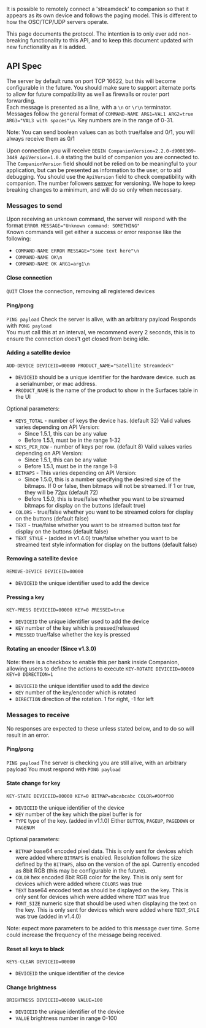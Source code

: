 It is possible to remotely connect a 'streamdeck' to companion so that it appears as its own device and follows the paging model. This is different to how the OSC/TCP/UDP servers operate.

This page documents the protocol. The intention is to only ever add non-breaking functionality to this API, and to keep this document updated with new functionality as it is added.

## API Spec

The server by default runs on port TCP 16622, but this will become configurable in the future. You should make sure to support alternate ports to allow for future compatibility as well as firewalls or router port forwarding.  
Each message is presented as a line, with a `\n` or `\r\n` terminator.  
Messages follow the general format of `COMMAND-NAME ARG1=VAL1 ARG2=true ARG3="VAL3 with spaces"\n`. 
Key numbers are in the range of 0-31.  

Note: You can send boolean values can as both true/false and 0/1, you will always receive them as 0/1

Upon connection you will receive `BEGIN CompanionVersion=2.2.0-d9008309-3449 ApiVersion=1.0.0` stating the build of companion you are connected to. The `CompanionVersion` field should not be relied on to be meaningful to your application, but can be presented as information to the user, or to aid debugging. You should use the `ApiVersion` field to check compatibility with companion. The number followers [semver](https://semver.org/) for versioning. We hope to keep breaking changes to a minimum, and will do so only when necessary. 

### Messages to send
Upon receiving an unknown command, the server will respond with the format `ERROR MESSAGE="Unknown command: SOMETHING"`  
Known commands will get either a success or error response like the following:
* `COMMAND-NAME ERROR MESSAGE="Some text here"\n`
* `COMMAND-NAME OK\n`
* `COMMAND-NAME OK ARG1=arg1\n`

#### Close connection
`QUIT`
Close the connection, removing all registered devices

#### Ping/pong
`PING payload`
Check the server is alive, with an arbitrary payload
Responds with `PONG payload`  
You must call this at an interval, we recommend every 2 seconds, this is to ensure the connection does't get closed from being idle.

#### Adding a satellite device
`ADD-DEVICE DEVICEID=00000 PRODUCT_NAME="Satellite Streamdeck"`
* `DEVICEID` should be a unique identifier for the hardware device. such as a serialnumber, or mac address.
* `PRODUCT_NAME` is the name of the product to show in the Surfaces table in the UI

Optional parameters:
* `KEYS_TOTAL` - number of keys the device has. (default 32) Valid values varies depending on API Version:
  - Since 1.5.1, this can be any value
  - Before 1.5.1, must be in the range 1-32
* `KEYS_PER_ROW` - number of keys per row. (default 8) Valid values varies depending on API Version:
  - Since 1.5.1, this can be any value
  - Before 1.5.1, must be in the range 1-8
* `BITMAPS` - This varies depending on API Version:
  - Since 1.5.0, this is a number specifying the desired size of the bitmaps. If 0 or false, then bitmaps will not be streamed. If 1 or true, they will be 72px (default 72)
  - Before 1.5.0, this is true/false whether you want to be streamed bitmaps for display on the buttons (default true)
* `COLORS` - true/false whether you want to be streamed colors for display on the buttons (default false)
* `TEXT` - true/false whether you want to be streamed button text for display on the buttons (default false)
* `TEXT_STYLE` - (added in v1.4.0) true/false whether you want to be streamed text style information for display on the buttons (default false)

#### Removing a satellite device
`REMOVE-DEVICE DEVICEID=00000`
* `DEVICEID` the unique identifier used to add the device

#### Pressing a key
`KEY-PRESS DEVICEID=00000 KEY=0 PRESSED=true`
* `DEVICEID` the unique identifier used to add the device
* `KEY` number of the key which is pressed/released
* `PRESSED` true/false whether the key is pressed

#### Rotating an encoder (Since v1.3.0)
Note: there is a checkbox to enable this per bank inside Companion, allowing users to define the actions to execute
`KEY-ROTATE DEVICEID=00000 KEY=0 DIRECTION=1`
* `DEVICEID` the unique identifier used to add the device
* `KEY` number of the key/encoder which is rotated
* `DIRECTION` direction of the rotation. 1 for right, -1 for left

### Messages to receive
No responses are expected to these unless stated below, and to do so will result in an error.

#### Ping/pong
`PING payload`
The server is checking you are still alive, with an arbitrary payload
You must respond with `PONG payload`

#### State change for key
`KEY-STATE DEVICEID=00000 KEY=0 BITMAP=abcabcabc COLOR=#00ff00`
* `DEVICEID` the unique identifier of the device
* `KEY` number of the key which the pixel buffer is for
* `TYPE` type of the key. (added in v1.1.0) Either `BUTTON`, `PAGEUP`, `PAGEDOWN` or `PAGENUM`

Optional parameters:
* `BITMAP` base64 encoded pixel data. This is only sent for devices which were added where `BITMAPS` is enabled. Resolution follows the size defined by the `BITMAPS`, also on the version of the api. Currently encoded as 8bit RGB (this may be configurable in the future). 
* `COLOR` hex encoded 8bit RGB color for the key. This is only sent for devices which were added where `COLORS` was true
* `TEXT` base64 encoded text as should be displayed on the key. This is only sent for devices which were added where `TEXT` was true
* `FONT_SIZE` numeric size that should be used when displaying the text on the key. This is only sent for devices which were added where `TEXT_SYLE` was true (added in v1.4.0)

Note: expect more parameters to be added to this message over time. Some could increase the frequency of the message being received.

#### Reset all keys to black
`KEYS-CLEAR DEVICEID=00000`
* `DEVICEID` the unique identifier of the device

#### Change brightness
`BRIGHTNESS DEVICEID=00000 VALUE=100`
* `DEVICEID` the unique identifier of the device
* `VALUE` brightness number in range 0-100

